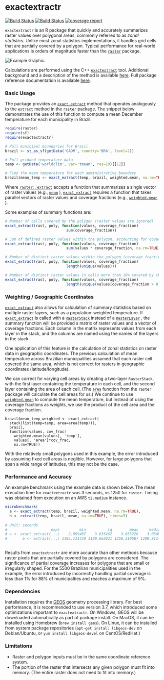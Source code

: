 # exactextractr

[![Build Status](https://gitlab.com/isciences/exactextractr/badges/master/build.svg)](https://gitlab.com/isciences/exactextractr/pipelines)
[![Build Status](https://ci.appveyor.com/api/projects/status/aixqdcq7e065eb2h/branch/master?svg=true)](https://ci.appveyor.com/project/dbaston1/exactextractr/branch/master)
[![coverage report](https://gitlab.com/isciences/exactextractr/badges/master/coverage.svg)](https://isciences.gitlab.io/exactextractr/coverage.html)

`exactextractr` is an R package that quickly and accurately summarizes raster
values over polygonal areas, commonly referred to as _zonal statistics_. Unlike
most zonal statistics implementations, it handles grid cells that are partially
covered by a polygon. Typical performance for real-world applications is orders
of magnitude faster than the
[`raster`](https://cran.r-project.org/web/packages/raster/index.html) package.

![Example Graphic](https://exactextractr.s3.us-east-2.amazonaws.com/brazil_precip.png).

Calculations are performed using the C++
[`exactextract`](https://github.com/isciences/exactextract) tool. Additional
background and a description of the method is available
[here](https://github.com/isciences/exactextract#background).
Full package reference documentation is available
[here](https://isciences.gitlab.io/exactextractr/reference).

### Basic Usage

The package provides an
[`exact_extract`](https://isciences.gitlab.io/exactextractr/reference/exact_extract.html)
method that operates analogously to the
[`extract`](https://www.rdocumentation.org/packages/raster/topics/extract)
method in the
[`raster`](https://cran.r-project.org/web/packages/raster/index.html) package.
The snippet below demonstrates the use of this function to compute a mean
December temperature for each municipality in Brazil.

```r
require(raster)
require(sf)
require(exactextractr)

# Pull municipal boundaries for Brazil
brazil <- st_as_sf(getData('GADM', country='BRA', level=2))

# Pull gridded temperature data
temp <- getData('worldclim', var='tmean', res=10)[[12]]

# Find the mean temperature for each administrative boundary
brazil$mean_temp <- exact_extract(temp, brazil, weighted.mean, na.rm=TRUE)
```

Where 
[`raster::extract`](https://www.rdocumentation.org/packages/raster/topics/extract)
accepts a function that summarizes a single vector of raster values (e.g.,
[`mean`](https://www.rdocumentation.org/packages/base/topics/mean)
), 
[`exact_extract`](https://isciences.gitlab.io/exactextractr/reference/exact_extract.html)
requires a function that takes parallel vectors of raster
values and coverage fractions (e.g.,
[`weighted.mean`](https://www.rdocumentation.org/packages/stats/topics/weighted.mean)
).

Some examples of summary functions are:

```r
# Number of cells covered by the polygon (raster values are ignored)
exact_extract(rast, poly, function(values, coverage_fraction)
                            sum(coverage_fraction))

# Sum of defined raster values within the polygon, accounting for coverage fraction
exact_extract(rast, poly, function(values, coverage_fraction)
                            sum(values * coverage_fraction, na.rm=TRUE))

# Number of distinct raster values within the polygon (coverage fractions are ignored)
exact_extract(rast, poly, function(values, coverage_fraction)
                            length(unique(values)))

# Number of distinct raster values in cells more than 10% covered by the polygon
exact_extract(rast, poly, function(values, coverage_fraction)
                            length(unique(values[coverage_fraction > 0.1])))
```

### Weighting / Geographic Coordinates

[`exact_extract`](https://isciences.gitlab.io/exactextractr/reference/exact_extract.html)
also allows for calculation of summary statistics based on
multiple raster layers, such as a population-weighted temperature. If
[`exact_extract`](https://isciences.gitlab.io/exactextractr/reference/exact_extract.html)
is called with a 
[`RasterStack`](https://www.rdocumentation.org/packages/raster/topics/Raster-class)
instead of a 
[`RasterLayer`](https://www.rdocumentation.org/packages/raster/topics/Raster-class)
, the
summary function will be provided a matrix of raster values and a vector of
coverage fractions. Each column in the matrix represents values from each layer
in the stack, and the columns are named using the names of the layers in the stack.

One application of this feature is the calculation of zonal statistics on raster
data in geographic coordinates. The previous calculation of mean temperature
across Brazilian municipalities assumed that each raster cell covered the same
area, which is not correct for rasters in geographic coordinates
(latitude/longitude).

We can correct for varying cell areas by creating a two-layer `RasterStack`,
with the first layer containing the temperature in each cell, and the second
layer containing the area of each cell. (The
[`area`](https://www.rdocumentation.org/packages/raster/topics/area)
function from the `raster` package will calculate the cell areas for us.) We
continue to use 
[`weighted.mean`](https://www.rdocumentation.org/packages/stats/topics/weighted.mean)
to compute the mean temperature, but instead of using the coverage fractions as
weights, we use the product of the cell area and the coverage fraction.

```
brazil$mean_temp_weighted <- exact_extract(
  stack(list(temp=temp, area=area(temp))),
  brazil,
  function(values, cov_frac)
    weighted.mean(values[, 'temp'],
    values[, 'area']*cov_frac,
    na.rm=TRUE))
```

With the relatively small polygons used in this example, the error introduced
by assuming fixed cell areas is neglible. However, for large polygons that 
span a wide range of latitudes, this may not be the case.

### Performance and Accuracy

An example benchmark using the example data is shown below. The mean execution
time for `exactextractr` was 3 seconds, vs 1250 for `raster`. Timing was
obtained from execution on an AWS `t2.medium` instance.

```r
microbenchmark(
  a <- exact_extract(temp, brazil, weighted.mean, na.rm=TRUE),
  b <- extract(temp, brazil, mean, na.rm=TRUE), times=5)
  
# Unit: seconds
#                    expr         min          lq        mean     median          uq        max neval
# a <- exact_extract(...)    2.999407    3.035462    3.055226    3.05491    3.089642    3.09671     5
#       b <- extract(...) 1195.111430 1199.662031 1250.310587 1209.81141 1221.649817 1425.31824     5
  
```
Results from `exactextractr` are more accurate than other methods because raster
pixels that are partially covered by polygons are considered. The significance
of partial coverage increases for polygons that are small or irregularly shaped.
For the 5500 Brazilian municipalities used in the example, the error introduced
by incorrectly handling partial coverage is less than 1% for 88% of
municipalties and reaches a maximum of 9%.

### Dependencies

Installation requires the [GEOS](https://geos.osgeo.org/) geometry processing
library. For best performance, it is recommended to use version 3.7, which
introduced some optimizations important to `exactextractr`. On Windows, GEOS
will be downloaded automatically as part of package install. On MacOS, it can be
installed using Homebrew (`brew install geos`). On Linux, it can be installed
from system package repositories (`apt-get install libgeos-dev` on
Debian/Ubuntu, or `yum install libgeos-devel` on CentOS/RedHat.)

### Limitations

 * Raster and polygon inputs must be in the same coordinate reference system.
 * The portion of the raster that intersects any given polygon must fit into 
   memory. (The entire raster does not need to fit into memory.)
